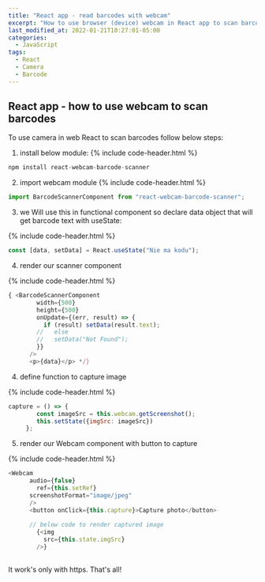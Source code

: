 ```yaml
---
title: "React app - read barcodes with webcam"
excerpt: "How to use browser (device) webcam in React app to scan barcodes"
last_modified_at: 2022-01-21T10:27:01-05:00
categories:
  - JavaScript
tags: 
  - React
  - Camera
  - Barcode
---
```


<!-- short introduction -->
## React app - how to use webcam to scan barcodes

To use camera in web React to scan barcodes follow below steps:

1. install below module:
{% include code-header.html %}
```js
npm install react-webcam-barcode-scanner
``` 

2. import webcam module
{% include code-header.html %}
```js
import BarcodeScannerComponent from "react-webcam-barcode-scanner";
```

3. we Will use this in functional component so declare data object that will get barcode text with useState:

{% include code-header.html %}
```js
const [data, setData] = React.useState("Nie ma kodu");
```

4. render our scanner component

{% include code-header.html %}
```js
{ <BarcodeScannerComponent
        width={500}
        height={500}
        onUpdate={(err, result) => {
          if (result) setData(result.text);
        //   else 
        //   setData("Not Found");
        }}
      />
      <p>{data}</p> */}
```

4. define function to capture image

{% include code-header.html %}
```js
capture = () => {
		const imageSrc = this.webcam.getScreenshot();
		this.setState({imgSrc: imageSrc})
	 };
```

5. render our Webcam component with button to capture

{% include code-header.html %}
```js
<Webcam
      audio={false}
    	ref={this.setRef}
      screenshotFormat="image/jpeg"
      />
      <button onClick={this.capture}>Capture photo</button>
      
      // below code to render captured image
        {<img
          src={this.state.imgSrc}
        />}
      
```

It work's only with https.
That's all!



